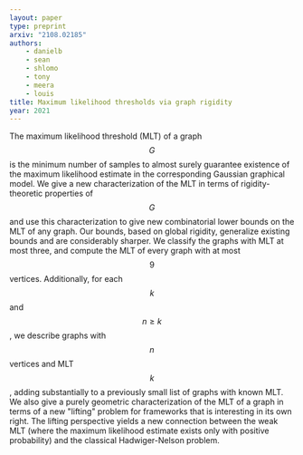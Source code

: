 ```yaml
---
layout: paper
type: preprint
arxiv: "2108.02185"
authors: 
    - danielb
    - sean
    - shlomo
    - tony 
    - meera
    - louis
title: Maximum likelihood thresholds via graph rigidity
year: 2021
---
```


The maximum likelihood threshold (MLT) of a graph $$G$$ is the minimum number of samples to almost surely guarantee existence of the maximum likelihood estimate in the corresponding Gaussian graphical model. We give a new characterization of the MLT in terms of rigidity-theoretic properties of $$G$$ and use this characterization to give new combinatorial lower bounds on the MLT of any graph. Our bounds, based on global rigidity, generalize existing bounds and are considerably sharper. We classify the graphs with MLT at most three, and compute the MLT of every graph with at most $$9$$ vertices. Additionally, for each $$k$$ and $$n\ge k$$, we describe graphs with $$n$$ vertices and MLT $$k$$, adding substantially to a previously small list of graphs with known MLT. We also give a purely geometric characterization of the MLT of a graph in terms of a new "lifting" problem for frameworks that is interesting in its own right. The lifting perspective yields a new connection between the weak MLT (where the maximum likelihood estimate exists only with positive probability) and the classical Hadwiger-Nelson problem.